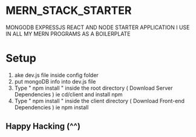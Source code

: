 # MERN_STACK_STARTER
MONGODB EXPRESSJS REACT AND NODE STARTER APPLICATION I USE IN ALL MY MERN PROGRAMS AS A BOILERPLATE
# Setup
1. ake dev.js file inside config folder
2. put mongoDB info into dev.js file
3. Type " npm install " inside the root directory ( Download Server Dependencies ) ie cd/client and install npm
4. Type " npm install " inside the client directory ( Download Front-end Dependencies ) ie npm install 

## Happy Hacking (^^)
